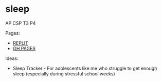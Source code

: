 # sleep
AP CSP T3 P4

Pages:
- [REPLIT](https://replit.com/@Michaelc179/sleep#README.md)
- [GH PAGES](https://michaelc179.github.io/sleep/)

Ideas:
* Sleep Tracker - For adolescents like me who struggle to get enough sleep (especially during stressful school weeks)
